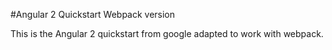 #Angular 2 Quickstart Webpack version

This is the Angular 2 quickstart from google adapted to work with webpack.